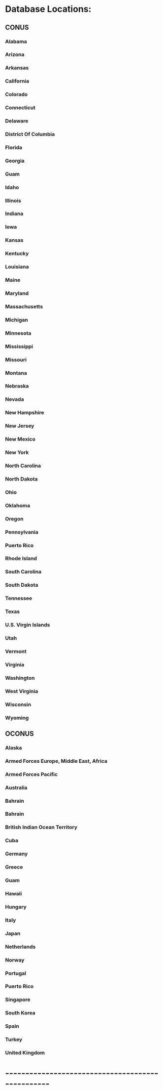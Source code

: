 # Database Locations:

## CONUS
  
  ### Alabama


  ### Arizona
 

  ### Arkansas


  ### California 


  ### Colorado
   
  ### Connecticut
    

  ### Delaware
  

  ### District Of Columbia
    
  ### Florida
  

  ### Georgia
    

  ### Guam
  

  ### Idaho


  ### Illinois
   

  ### Indiana
 

  ### Iowa
  

  ### Kansas


  ### Kentucky
 

  ### Louisiana


  ### Maine


  ### Maryland

  ### Massachusetts

  ### Michigan

  ### Minnesota

  ### Mississippi

  ### Missouri

  ### Montana

  ### Nebraska

  ### Nevada

  ### New Hampshire

  ### New Jersey

  ### New Mexico


  ### New York


  ### North Carolina
  

  ### North Dakota

  ### Ohio

  ### Oklahoma


  ### Oregon


  ### Pennsylvania
 

  ### Puerto Rico


  ### Rhode Island


  ### South Carolina


  ### South Dakota


  ### Tennessee


  ### Texas
   

  ### U.S. Virgin Islands

  ### Utah

  ### Vermont
  

  ### Virginia
    

  ### Washington
  

  ### West Virginia


  ### Wisconsin
    

  ### Wyoming
 

  ## OCONUS

  ### Alaska
   

  ### Armed Forces Europe, Middle East, Africa

  ### Armed Forces Pacific


  ### Australia


  ### Bahrain


  ### Bahrain


  ### British Indian Ocean Territory
 

  ### Cuba


  ### Germany
  

  ### Greece


  ### Guam
    

  ### Hawaii


  ### Hungary
   

  ### Italy


  ### Japan
  

  ### Netherlands


  ### Norway


  ### Portugal


  ### Puerto Rico
 

  ### Singapore


  ### South Korea


  ### Spain


  ### Turkey

  ### United Kingdom


# -------------------------------------------------

